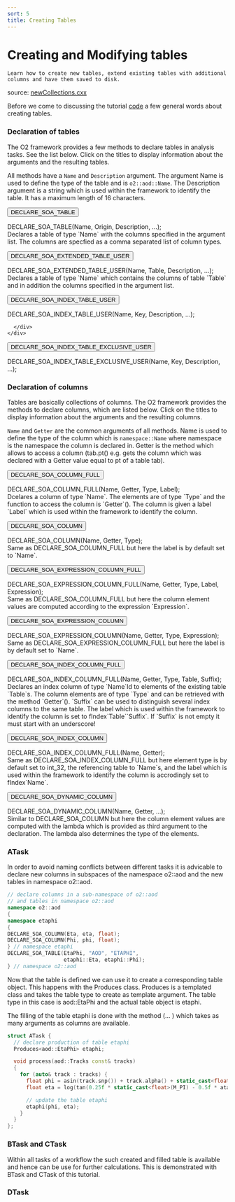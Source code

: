 ```yaml
---
sort: 5
title: Creating Tables
---
```


# Creating and Modifying tables 


```goal
Learn how to create new tables, extend existing tables with additional columns and have them saved to disk.
```
source: <a href="https://github.com/AliceO2Group/AliceO2/blob/dev/Analysis/Tutorials/src/histograms.cxx" target="_blank">newCollections.cxx</a>

Before we come to discussing the tutorial [code](#atask) a few general words about creating tables.

<a name="declareTables"></a>
### Declaration of tables

The O2 framework provides a few methods to declare tables in analysis tasks. See the list below. Click on the titles to display information about the arguments and the resulting tables.

All methods have a `Name` and `Description` argument. The argument Name is used to define the type of the table and is `o2::aod::Name`. The Description argument is a string which is used within the framework to identify the table. It has a maximum length of 16 characters.

<div>

  <button class="myaccordion"><i class="fa fa-code"></i> DECLARE_SOA_TABLE</button>
  <div class="panel">
    <div>
      DECLARE_SOA_TABLE(Name, Origin, Description, ...);
      <div>
        Declares a table of type `Name` with the columns specified in the argument list. The columns are specfied as a comma separated list of column types.
      </div>
    </div>
  </div>

  <button class="myaccordion"><i class="fa fa-code"></i> DECLARE_SOA_EXTENDED_TABLE_USER</button>
  <div class="panel">
    <div>
      DECLARE_SOA_EXTENDED_TABLE_USER(Name, Table, Description, ...);
      <div>
        Declares a table of type `Name` which contains the columns of table `Table` and in addition the columns specified in the argument list.
      </div>
    </div>
  </div>

  <button class="myaccordion"><i class="fa fa-code"></i> DECLARE_SOA_INDEX_TABLE_USER</button>
  <div class="panel">
    <div>
      DECLARE_SOA_INDEX_TABLE_USER(Name, Key, Description, ...);
      <div>
      
      </div>
    </div>
  </div>


  <button class="myaccordion"><i class="fa fa-code"></i> DECLARE_SOA_INDEX_TABLE_EXCLUSIVE_USER</button>
  <div class="panel">
    <div>
      DECLARE_SOA_INDEX_TABLE_EXCLUSIVE_USER(Name, Key, Description, ...);
      <div>
      </div>
    </div>
  </div>

</div>

<a name="declareColumns"></a>
### Declaration of columns

Tables are basically collections of columns. The O2 framework provides the methods to declare columns, which are listed below. Click on the titles to display information about the arguments and the resulting columns.

`Name` and `Getter` are the common arguments of all methods. Name is used to
define the type of the column which is `namespace::Name` where namespace is the
namespace the column is declared in. Getter is the method which allows to access
a column (tab.pt() e.g. gets the column which was declared with a Getter value
equal to pt of a table tab).

<div>

  <button class="myaccordion"><i class="fa fa-code"></i> DECLARE_SOA_COLUMN_FULL</button>
  <div class="panel">
    <div>
      DECLARE_SOA_COLUMN_FULL(Name, Getter, Type, Label);
      <div>
        Dcelares a column of type `Name`. The elements are of type `Type` and the function to access the column is `Getter`(). The column is given a label `Label` which is used within the framework to identify the column.
      </div>
    </div>
  </div>

  <button class="myaccordion"><i class="fa fa-code"></i> DECLARE_SOA_COLUMN</button>
  <div class="panel">
    <div>
      DECLARE_SOA_COLUMN(Name, Getter, Type);
      <div>
        Same as DECLARE_SOA_COLUMN_FULL but here the label is by default set to `Name`.
      </div>
    </div>
  </div>

  <button class="myaccordion"><i class="fa fa-code"></i> DECLARE_SOA_EXPRESSION_COLUMN_FULL</button>
  <div class="panel">
    <div>
      DECLARE_SOA_EXPRESSION_COLUMN_FULL(Name, Getter, Type, Label, Expression);
      <div>
        Same as DECLARE_SOA_COLUMN_FULL but here the column element values are computed according to the expression `Expression`.
      </div>
    </div>
  </div>

  <button class="myaccordion"><i class="fa fa-code"></i> DECLARE_SOA_EXPRESSION_COLUMN</button>
  <div class="panel">
    <div>
      DECLARE_SOA_EXPRESSION_COLUMN(Name, Getter, Type, Expression);
      <div>
        Same as DECLARE_SOA_EXPRESSION_COLUMN_FULL but here the label is by default set to `Name`.
      </div>
    </div>
  </div>

  <button class="myaccordion"><i class="fa fa-code"></i> DECLARE_SOA_INDEX_COLUMN_FULL</button>
  <div class="panel">
    <div>
      DECLARE_SOA_INDEX_COLUMN_FULL(Name, Getter, Type, Table, Suffix);
      <div>
        Declares an index column of type `Name`Id to elements of the existing table `Table`s. The column elements are of type `Type` and can be retrieved with the method `Getter`(). `Suffix` can be used to distinguish several index columns to the same table. The label which is used within the framework to identify the column is set to fIndex`Table``Suffix`. If `Suffix` is not empty it must start with an underscore!
      </div>
    </div>
  </div>

  <button class="myaccordion"><i class="fa fa-code"></i> DECLARE_SOA_INDEX_COLUMN</button>
  <div class="panel">
    <div>
      DECLARE_SOA_INDEX_COLUMN_FULL(Name, Getter);
      <div>
        Same as DECLARE_SOA_INDEX_COLUMN_FULL but here element type is by default set to int_32, the referencing table to `Name`s, and the label which is used within the framework to identify the column is accrodingly set to fIndex`Name`.
      </div>
    </div>
  </div>

  <button class="myaccordion"><i class="fa fa-code"></i> DECLARE_SOA_DYNAMIC_COLUMN</button>
  <div class="panel">
    <div>
      DECLARE_SOA_DYNAMIC_COLUMN(Name, Getter, ...);
      <div>
        Similar to DECLARE_SOA_COLUMN but here the column element values are computed with the lambda which is provided as third argument to the declaration. The lambda also determines the type of the elements.
      </div>
    </div>
  </div>

</div>


<a name="atask"></a>
### ATask

In order to avoid naming conflicts between different tasks it is advicable to declare new columns in subspaces of the namespace o2::aod and the new tables in namespace o2::aod. 

```cpp
// declare columns in a sub-namespace of o2::aod
// and tables in namespace o2::aod
namespace o2::aod
{
namespace etaphi
{
DECLARE_SOA_COLUMN(Eta, eta, float);
DECLARE_SOA_COLUMN(Phi, phi, float);
} // namespace etaphi
DECLARE_SOA_TABLE(EtaPhi, "AOD", "ETAPHI",
                  etaphi::Eta, etaphi::Phi);
} // namespace o2::aod
```
Now that the table is defined we can use it to create a corresponding table object. This happens with the Produces class. Produces is a templated class and takes the table type to create as template argument. The table type in this case is aod::EtaPhi and the actual table object is etaphi.

The filling of the table etaphi is done with the method (... ) which takes as many arguments as columns are available.

```cpp
struct ATask {
  // declare production of table etaphi
  Produces<aod::EtaPhi> etaphi;

  void process(aod::Tracks const& tracks)
  {
    for (auto& track : tracks) {
      float phi = asin(track.snp()) + track.alpha() + static_cast<float>(M_PI);
      float eta = log(tan(0.25f * static_cast<float>(M_PI) - 0.5f * atan(track.tgl())));

      // update the table etaphi
      etaphi(phi, eta);
    }
  }
};
```
<a name="btask"></a>
### BTask and CTask

Within all tasks of a workflow the such created and filled table is available and hence can be use for further calculations. This is demonstrated with BTask and CTask of this tutorial.

<a name="dtask"></a>
### DTask

